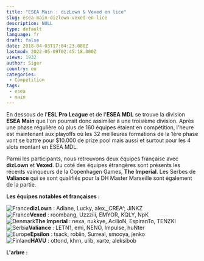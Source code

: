 ```yaml
---
title: "ESEA Main : dizLown & Vexed en lice"
slug: esea-main-dizlown-vexed-en-lice
description: NULL
type: default
language: fr
draft: false
date: 2018-04-03T17:04:23.000Z
lastmod: 2022-05-09T02:45:18.000Z
views: 1932
author: Siger
country: eu
categories:
 - Compétition
tags:
 - esea
 - main
---
```

En dessous de l'**ESL Pro League** et de l'**ESEA MDL** se trouve la division **ESEA Main** que l'on pourrait donc assimiler à une troisième division. Après une phase régulière où plus de 160 équipes étaient en compétition, l'heure est maintenant aux playoffs où les 32 meilleures formations de la 1ère phase vont se battre pour $10.000 de prize pool mais aussi et surtout pour les 4 slots montant en ESEA MDL.

Parmi les participants, nous retrouvons deux équipes française avec **dizLown** et **Vexed**. Du coté des équipes étrangères sont présents les récents vainqueurs de la Copenhagen Games, **The Imperial**. Les Serbes de **Valiance** qui se sont qualifiés pour la DH Master Marseille sont également de la partie.

**Les équipes notables et françaises :**

![France](/images/countries/fr.svg)⁠**dizLown** : Adlane, Lucky, alex\_,CREA^, JiNKZ  
![France](/images/countries/fr.svg)**⁠Vexed** : roombang, Uzzziii, EMYOR, KQLY, NpK  
![Denmark](/images/countries/dk.svg)⁠**The Imperial** : nexa, nukkye, AcilioN, EspiranTo, TENZKI  
![Serbia](/images/countries/rs.svg)⁠**Valiance** : LETN1, emi, NENO, Impulse, huNter  
![Europe](/images/countries/eu.svg)⁠**Epsilon** : tsack, robiin, Surreal, smooya, jenko  
![Finland](/images/countries/fi.svg)⁠**HAVU** : ottond, khrn, ulib, xarte, aleksibob

**L'arbre :**

  
